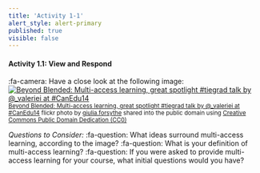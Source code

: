 ```yaml
---
title: 'Activity 1-1'
alert_style: alert-primary
published: true
visible: false
---
```


#### Activity 1.1: View and Respond

:fa-camera: Have a close look at the following image:
<a title="Beyond Blended: Multi-access learning, great spotlight #tiegrad talk by @_valeriei at #CanEdu14" href="https://flickr.com/photos/gforsythe/13959196560"><img src="https://live.staticflickr.com/5495/13959196560_fae7ffcc02.jpg" alt="Beyond Blended: Multi-access learning, great spotlight #tiegrad talk by @_valeriei at #CanEdu14" /></a><br /><small><a title="Beyond Blended: Multi-access learning, great spotlight #tiegrad talk by @_valeriei at #CanEdu14" href="https://flickr.com/photos/gforsythe/13959196560">Beyond Blended: Multi-access learning, great spotlight #tiegrad talk by @_valeriei at #CanEdu14</a> flickr photo by <a href="https://flickr.com/people/gforsythe">giulia.forsythe</a> shared into the public domain using <a href="https://creativecommons.org/publicdomain/zero/1.0/">Creative Commons Public Domain Dedication (CC0)</a> </small>

*Questions to Consider:*
:fa-question: What ideas surround multi-access learning, according to the image?
:fa-question: What is your definition of multi-access learning?
:fa-question: If you were asked to provide multi-access learning for your course, what initial questions would you have?
